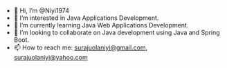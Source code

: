- 👋 Hi, I’m @Niyi1974
- 👀 I’m interested in Java Applications Development.
- 🌱 I’m currently learning Java Web Applications Development.
- 💞️ I’m looking to collaborate on Java development using Java and Spring Boot.
- 📫 How to reach me: surajuolaniyi@gmail.com, surajuolaniyi@yahoo.com

<!---
Niyi1974/Niyi1974 is a ✨ special ✨ repository because its `README.md` (this file) appears on your GitHub profile.
You can click the Preview link to take a look at your changes.
--->
